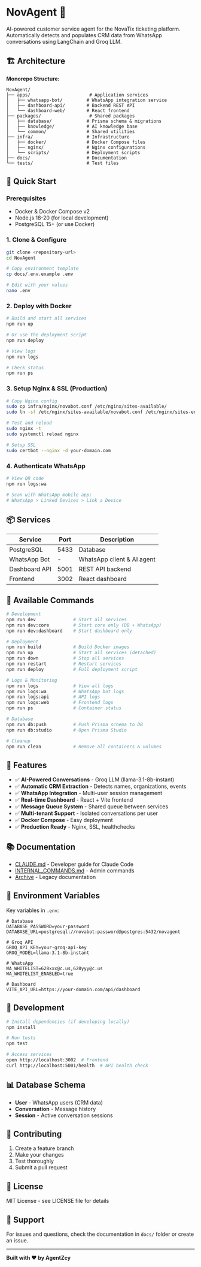 # NovAgent 🤖

AI-powered customer service agent for the NovaTix ticketing platform. Automatically detects and populates CRM data from WhatsApp conversations using LangChain and Groq LLM.

## 🏗️ Architecture

**Monorepo Structure:**
```
NovAgent/
├── apps/                      # Application services
│   ├── whatsapp-bot/         # WhatsApp integration service
│   ├── dashboard-api/        # Backend REST API
│   └── dashboard-web/        # React frontend
├── packages/                  # Shared packages
│   ├── database/             # Prisma schema & migrations
│   ├── knowledge/            # AI knowledge base
│   └── common/               # Shared utilities
├── infra/                    # Infrastructure
│   ├── docker/               # Docker Compose files
│   ├── nginx/                # Nginx configurations
│   └── scripts/              # Deployment scripts
├── docs/                     # Documentation
└── tests/                    # Test files
```

## 🚀 Quick Start

### Prerequisites
- Docker & Docker Compose v2
- Node.js 18-20 (for local development)
- PostgreSQL 15+ (or use Docker)

### 1. Clone & Configure

```bash
git clone <repository-url>
cd NovAgent

# Copy environment template
cp docs/.env.example .env

# Edit with your values
nano .env
```

### 2. Deploy with Docker

```bash
# Build and start all services
npm run up

# Or use the deployment script
npm run deploy

# View logs
npm run logs

# Check status
npm run ps
```

### 3. Setup Nginx & SSL (Production)

```bash
# Copy Nginx config
sudo cp infra/nginx/novabot.conf /etc/nginx/sites-available/
sudo ln -sf /etc/nginx/sites-available/novabot.conf /etc/nginx/sites-enabled/

# Test and reload
sudo nginx -t
sudo systemctl reload nginx

# Setup SSL
sudo certbot --nginx -d your-domain.com
```

### 4. Authenticate WhatsApp

```bash
# View QR code
npm run logs:wa

# Scan with WhatsApp mobile app:
# WhatsApp > Linked Devices > Link a Device
```

## 📦 Services

| Service | Port | Description |
|---------|------|-------------|
| PostgreSQL | 5433 | Database |
| WhatsApp Bot | - | WhatsApp client & AI agent |
| Dashboard API | 5001 | REST API backend |
| Frontend | 3002 | React dashboard |

## 🔧 Available Commands

```bash
# Development
npm run dev              # Start all services
npm run dev:core         # Start core only (DB + WhatsApp)
npm run dev:dashboard    # Start dashboard only

# Deployment
npm run build            # Build Docker images
npm run up               # Start all services (detached)
npm run down             # Stop all services
npm run restart          # Restart services
npm run deploy           # Full deployment script

# Logs & Monitoring
npm run logs             # View all logs
npm run logs:wa          # WhatsApp bot logs
npm run logs:api         # API logs
npm run logs:web         # Frontend logs
npm run ps               # Container status

# Database
npm run db:push          # Push Prisma schema to DB
npm run db:studio        # Open Prisma Studio

# Cleanup
npm run clean            # Remove all containers & volumes
```

## 🧪 Features

- ✅ **AI-Powered Conversations** - Groq LLM (llama-3.1-8b-instant)
- ✅ **Automatic CRM Extraction** - Detects names, organizations, events
- ✅ **WhatsApp Integration** - Multi-user session management
- ✅ **Real-time Dashboard** - React + Vite frontend
- ✅ **Message Queue System** - Shared queue between services
- ✅ **Multi-tenant Support** - Isolated conversations per user
- ✅ **Docker Compose** - Easy deployment
- ✅ **Production Ready** - Nginx, SSL, healthchecks

## 📚 Documentation

- [CLAUDE.md](docs/CLAUDE.md) - Developer guide for Claude Code
- [INTERNAL_COMMANDS.md](docs/INTERNAL_COMMANDS.md) - Admin commands
- [Archive](docs/archive/) - Legacy documentation

## 🔐 Environment Variables

Key variables in `.env`:

```env
# Database
DATABASE_PASSWORD=your-password
DATABASE_URL=postgresql://novabot:password@postgres:5432/novagent

# Groq API
GROQ_API_KEY=your-groq-api-key
GROQ_MODEL=llama-3.1-8b-instant

# WhatsApp
WA_WHITELIST=628xxx@c.us,628yyy@c.us
WA_WHITELIST_ENABLED=true

# Dashboard
VITE_API_URL=https://your-domain.com/api/dashboard
```

## 🏃 Development

```bash
# Install dependencies (if developing locally)
npm install

# Run tests
npm test

# Access services
open http://localhost:3002  # Frontend
curl http://localhost:5001/health  # API health check
```

## 📊 Database Schema

- **User** - WhatsApp users (CRM data)
- **Conversation** - Message history
- **Session** - Active conversation sessions

## 🤝 Contributing

1. Create a feature branch
2. Make your changes
3. Test thoroughly
4. Submit a pull request

## 📝 License

MIT License - see LICENSE file for details

## 🙋 Support

For issues and questions, check the documentation in `docs/` folder or create an issue.

---

**Built with ❤️ by AgentZcy**
